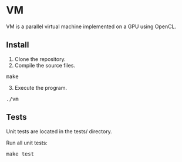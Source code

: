VM
==

VM is a parallel virtual machine implemented on a GPU using OpenCL.

Install
-------
1. Clone the repository.
2. Compile the source files.
<pre>
make
</pre>
3. Execute the program.
<pre>
./vm
</pre>

Tests
-----
Unit tests are located in the tests/ directory. 

Run all unit tests:

<pre>
make test
</pre>
